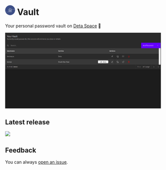 # <img src="./deta_icon.png" height="32" style='border-radius: 100px' /> Vault

Your personal password vault on [Deta Space](https://deta.space/) 🚀

![image](./preview.png)

## Latest release

[<img src="https://user-images.githubusercontent.com/39059391/200036419-eb2984e1-8a15-4eac-ad5a-e8ab196caee4.png" height="50"/>](https://deta.space/discovery/@cerebrusinc/passmng/0.1.0)

## Feedback

You can always [open an issue](https://github.com/cerebrusinc/vault/issues).
